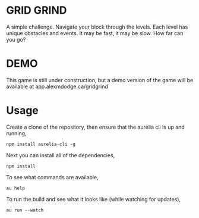 # GRID GRIND
A simple challenge. Navigate your block through the levels. Each level has unique obstacles and events. It may be fast, it may be slow. How far can you go?

# DEMO

This game is still under construction, but a demo version of the game will be available at app.alexmdodge.ca/gridgrind

# Usage

Create a clone of the repository, then ensure that the aurelia cli is up and running,

```
npm install aurelia-cli -g
```

Next you can install all of the dependencies,

```
npm install
```

To see what commands are available,

```
au help
```

To run the build and see what it looks like (while watching for updates),

```
au run --watch
```
